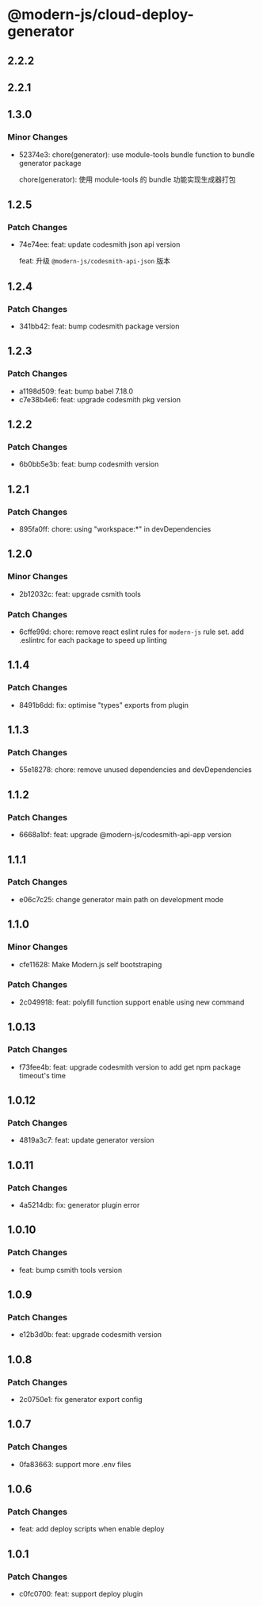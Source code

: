 # @modern-js/cloud-deploy-generator

## 2.2.2

## 2.2.1

## 1.3.0

### Minor Changes

- 52374e3: chore(generator): use module-tools bundle function to bundle generator package

  chore(generator): 使用 module-tools 的 bundle 功能实现生成器打包

## 1.2.5

### Patch Changes

- 74e74ee: feat: update codesmith json api version

  feat: 升级 `@modern-js/codesmith-api-json` 版本

## 1.2.4

### Patch Changes

- 341bb42: feat: bump codesmith package version

## 1.2.3

### Patch Changes

- a1198d509: feat: bump babel 7.18.0
- c7e38b4e6: feat: upgrade codesmith pkg version

## 1.2.2

### Patch Changes

- 6b0bb5e3b: feat: bump codesmith version

## 1.2.1

### Patch Changes

- 895fa0ff: chore: using "workspace:\*" in devDependencies

## 1.2.0

### Minor Changes

- 2b12032c: feat: upgrade csmith tools

### Patch Changes

- 6cffe99d: chore:
  remove react eslint rules for `modern-js` rule set.
  add .eslintrc for each package to speed up linting

## 1.1.4

### Patch Changes

- 8491b6dd: fix: optimise "types" exports from plugin

## 1.1.3

### Patch Changes

- 55e18278: chore: remove unused dependencies and devDependencies

## 1.1.2

### Patch Changes

- 6668a1bf: feat: upgrade @modern-js/codesmith-api-app version

## 1.1.1

### Patch Changes

- e06c7c25: change generator main path on development mode

## 1.1.0

### Minor Changes

- cfe11628: Make Modern.js self bootstraping

### Patch Changes

- 2c049918: feat: polyfill function support enable using new command

## 1.0.13

### Patch Changes

- f73fee4b: feat: upgrade codesmith version to add get npm package timeout's time

## 1.0.12

### Patch Changes

- 4819a3c7: feat: update generator version

## 1.0.11

### Patch Changes

- 4a5214db: fix: generator plugin error

## 1.0.10

### Patch Changes

- feat: bump csmith tools version

## 1.0.9

### Patch Changes

- e12b3d0b: feat: upgrade codesmith version

## 1.0.8

### Patch Changes

- 2c0750e1: fix generator export config

## 1.0.7

### Patch Changes

- 0fa83663: support more .env files

## 1.0.6

### Patch Changes

- feat: add deploy scripts when enable deploy

## 1.0.1

### Patch Changes

- c0fc0700: feat: support deploy plugin
